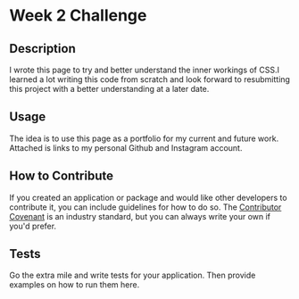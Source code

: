 # Week 2 Challenge 

## Description

I wrote this page to try and better understand the inner workings of CSS.I learned a lot writing this code from scratch and look forward to resubmitting this project with a better understanding at a later date.



## Usage

The idea is to use this page as a portfolio for my current and future work. Attached is links to my personal Github and Instagram account.


## How to Contribute

If you created an application or package and would like other developers to contribute it, you can include guidelines for how to do so. The [Contributor Covenant](https://www.contributor-covenant.org/) is an industry standard, but you can always write your own if you'd prefer.

## Tests

Go the extra mile and write tests for your application. Then provide examples on how to run them here.
